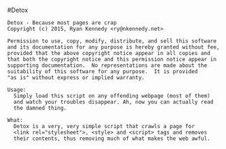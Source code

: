 #Detox

    Detox - Because most pages are crap
    Copyright (c) 2015, Ryan Kennedy <ry@nkennedy.net>
  
    Permission to use, copy, modify, distribute, and sell this software
    and its documentation for any purpose is hereby granted without fee,
    provided that the above copyright notice appear in all copies and
    that both the copyright notice and this permission notice appear in
    supporting documentation.  No representations are made about the
    suitability of this software for any purpose.  It is provided
    "as is" without express or implied warranty.
  
    Usage:
      Simply load this script on any offending webpage (most of them)
      and watch your troubles disappear. Ah, now you can actually read
      the damned thing.
  
    What:
      Detox is a very, very simple script that crawls a page for
      <link rel="stylesheet">, <style> and <script> tags and removes
      their contents, thus removing much of what makes the web awful.
